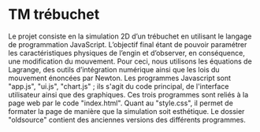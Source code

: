 # TM trébuchet
Le projet consiste en la simulation 2D d’un trébuchet en utilisant le langage de programmation JavaScript. 
L’objectif final étant de pouvoir paramétrer les caractéristiques physiques de l’engin et d’observer, en conséquence, une modification du mouvement. 
Pour ceci, nous utilisons les équations de Lagrange, des outils d’intégration numérique ainsi que les lois du mouvement énoncées par Newton. 
Les programmes Javascript sont "app.js", "ui.js", "chart.js" ; ils s'agit du code principal, de l'interface utilisateur ainsi que des graphiques. 
Ces trois programmes sont reliés à la page web par le code "index.html". Quant au "style.css", il permet de formater la page de manière que la simulation soit esthétique.
Le dossier "oldsource" contient des anciennes versions des différents programmes.

